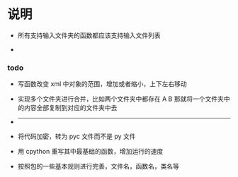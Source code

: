# 说明

* 所有支持输入文件夹的函数都应该支持输入文件列表

* 



















### todo


* 写函数改变 xml 中对象的范围，增加或者缩小，上下左右移动
* 实现多个文件夹进行合并，比如两个文件夹中都存在 A B 那就将一个文件夹中的内容全部复制到对应的文件夹中去


* ------------------------------------------

* 将代码加密，转为 pyc 文件而不是 py 文件
* 用 cpython 重写其中最基础的函数，增加运行的速度
* 按照包的一些基本规则进行完善，文件名，函数名，类名等